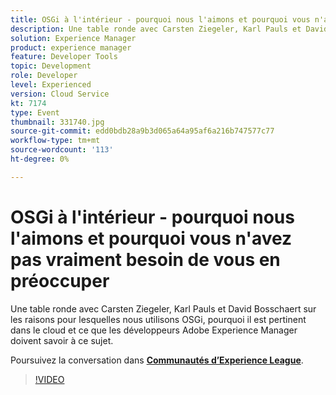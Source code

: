 ```yaml
---
title: OSGi à l'intérieur - pourquoi nous l'aimons et pourquoi vous n'avez pas vraiment besoin de vous en préoccuper
description: Une table ronde avec Carsten Ziegeler, Karl Pauls et David Bosschaert sur les raisons pour lesquelles nous utilisons OSGi, pourquoi il est pertinent dans le cloud et ce que les développeurs Adobe Experience Manager doivent savoir à ce sujet. Cette session a été diffusée dans le cadre d’un événement de contenu Adobe Developers Live.
solution: Experience Manager
product: experience manager
feature: Developer Tools
topic: Development
role: Developer
level: Experienced
version: Cloud Service
kt: 7174
type: Event
thumbnail: 331740.jpg
source-git-commit: edd0bdb28a9b3d065a64a95af6a216b747577c77
workflow-type: tm+mt
source-wordcount: '113'
ht-degree: 0%

---
```



# OSGi à l&#39;intérieur - pourquoi nous l&#39;aimons et pourquoi vous n&#39;avez pas vraiment besoin de vous en préoccuper

Une table ronde avec Carsten Ziegeler, Karl Pauls et David Bosschaert sur les raisons pour lesquelles nous utilisons OSGi, pourquoi il est pertinent dans le cloud et ce que les développeurs Adobe Experience Manager doivent savoir à ce sujet.

Poursuivez la conversation dans **[Communautés d’Experience League](http://adobe.ly/36Yd3v6)**.

>[!VIDEO](https://video.tv.adobe.com/v/331740/?quality=12&learn=on&hidetitle=true)

